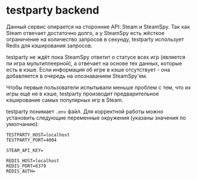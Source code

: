 # testparty backend

Данный сервис опирается на сторонние API: Steam и SteamSpy. Так как Steam отвечает достаточно долго, а у SteamSpy есть жёсткое ограничение на количество запросов в секунду, testparty использует Redis для кэширования запросов.

testparty не ждёт пока SteamSpy ответит о статусе всех игр (является ли игра мультиплеерной), а отвечает на основе тех данных, которые есть в кэше. Если информация об игре в кэше отсутствует - она добавляется в очередь на опознаванием SteamSpy'ем.

Чтобы первые пользователи испытывали меньше проблем с тем, что их игры ещё не в кэше, testparty производит предварительное кэширование самых популярных игр в Steam.

testparty понимает `.env` файл. Для корректной работы можно установить следующие переменные окружения (указаны значения по умолчанию):

```
TESTPARTY_HOST=localhost
TESTPARTY_PORT=4004

STEAM_API_KEY=

REDIS_HOST=localhost
REDIS_PORT=6379
REDIS_AUTH=
```
